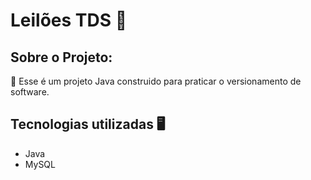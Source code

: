# Leilões TDS  💸

## Sobre o Projeto: <br>
📌 Esse é um projeto Java construido para praticar o versionamento de software.

## Tecnologias utilizadas 🖥️
- Java
- MySQL
  
